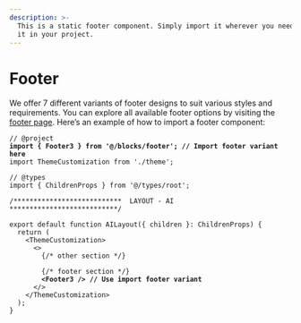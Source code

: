 ```yaml
---
description: >-
  This is a static footer component. Simply import it wherever you need to use
  it in your project.
---
```


# Footer

We offer 7 different variants of footer designs to suit various styles and requirements. You can explore all available footer options by visiting the [footer page](https://www.saasable.io/sections/footer). Here’s an example of how to import a footer component:

<pre class="language-svg" data-title="layout.tsx"><code class="lang-svg">// @project
<strong>import { Footer3 } from '@/blocks/footer'; // Import footer variant here
</strong>import ThemeCustomization from './theme';

// @types
import { ChildrenProps } from '@/types/root';

/***************************  LAYOUT - AI  ***************************/

export default function AILayout({ children }: ChildrenProps) {
  return (
    &#x3C;ThemeCustomization>
      &#x3C;>
        {/* other section */}

        {/* footer section */}
<strong>        &#x3C;Footer3 /> // Use import footer variant
</strong>      &#x3C;/>
    &#x3C;/ThemeCustomization>
  );
}
</code></pre>

